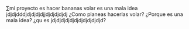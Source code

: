 ∑mi proyecto es hacer bananas volar
es una mala idea jdjdjdddjdjdjdjdjjdjdjdjdjdj
¿Como planeas hacerlas volar?
¿Porque es una mala idea?
¿qu es jdjdjdjdjdjdjdjdjdjdjdjd?
